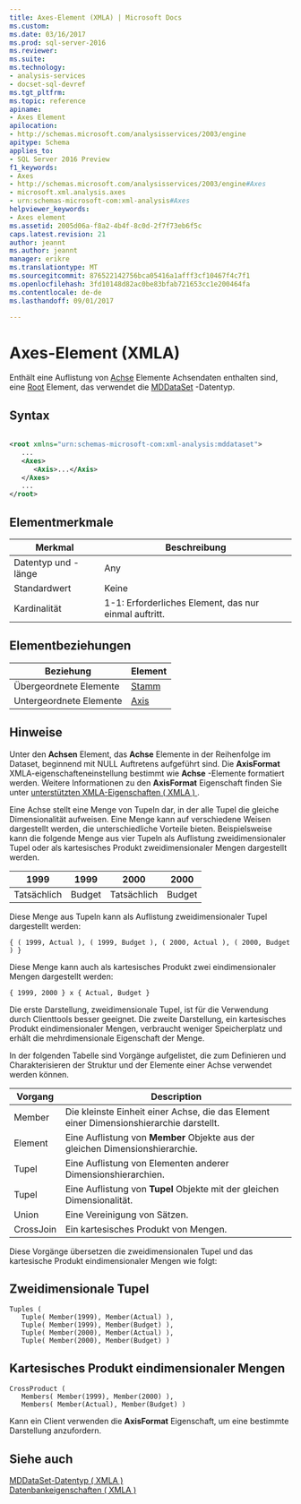 ```yaml
---
title: Axes-Element (XMLA) | Microsoft Docs
ms.custom: 
ms.date: 03/16/2017
ms.prod: sql-server-2016
ms.reviewer: 
ms.suite: 
ms.technology:
- analysis-services
- docset-sql-devref
ms.tgt_pltfrm: 
ms.topic: reference
apiname:
- Axes Element
apilocation:
- http://schemas.microsoft.com/analysisservices/2003/engine
apitype: Schema
applies_to:
- SQL Server 2016 Preview
f1_keywords:
- Axes
- http://schemas.microsoft.com/analysisservices/2003/engine#Axes
- microsoft.xml.analysis.axes
- urn:schemas-microsoft-com:xml-analysis#Axes
helpviewer_keywords:
- Axes element
ms.assetid: 2005d06a-f8a2-4b4f-8c0d-2f7f73eb6f5c
caps.latest.revision: 21
author: jeannt
ms.author: jeannt
manager: erikre
ms.translationtype: MT
ms.sourcegitcommit: 876522142756bca05416a1afff3cf10467f4c7f1
ms.openlocfilehash: 3fd10148d82ac0be83bfab721653cc1e200464fa
ms.contentlocale: de-de
ms.lasthandoff: 09/01/2017

---
```

# <a name="axes-element-xmla"></a>Axes-Element (XMLA)
  Enthält eine Auflistung von [Achse](../../../analysis-services/xmla/xml-elements-properties/axis-element-xmla.md) Elemente Achsendaten enthalten sind, eine [Root](../../../analysis-services/xmla/xml-elements-properties/root-element-xmla.md) Element, das verwendet die [MDDataSet](../../../analysis-services/xmla/xml-data-types/mddataset-data-type-xmla.md) -Datentyp.  
  
## <a name="syntax"></a>Syntax  
  
```xml  
  
<root xmlns="urn:schemas-microsoft-com:xml-analysis:mddataset">  
   ...  
   <Axes>  
      <Axis>...</Axis>  
   </Axes>  
   ...  
</root>  
```  
  
## <a name="element-characteristics"></a>Elementmerkmale  
  
|Merkmal|Beschreibung|  
|--------------------|-----------------|  
|Datentyp und -länge|Any|  
|Standardwert|Keine|  
|Kardinalität|1-1: Erforderliches Element, das nur einmal auftritt.|  
  
## <a name="element-relationships"></a>Elementbeziehungen  
  
|Beziehung|Element|  
|------------------|-------------|  
|Übergeordnete Elemente|[Stamm](../../../analysis-services/xmla/xml-elements-properties/root-element-xmla.md)|  
|Untergeordnete Elemente|[Axis](../../../analysis-services/xmla/xml-elements-properties/axis-element-xmla.md)|  
  
## <a name="remarks"></a>Hinweise  
 Unter den **Achsen** Element, das **Achse** Elemente in der Reihenfolge im Dataset, beginnend mit NULL Auftretens aufgeführt sind. Die **AxisFormat** XMLA-eigenschafteneinstellung bestimmt wie **Achse** -Elemente formatiert werden. Weitere Informationen zu den **AxisFormat** Eigenschaft finden Sie unter [unterstützten XMLA-Eigenschaften &#40; XMLA &#41; ](../../../analysis-services/xmla/xml-elements-properties/propertylist-element-supported-xmla-properties.md).  
  
 Eine Achse stellt eine Menge von Tupeln dar, in der alle Tupel die gleiche Dimensionalität aufweisen. Eine Menge kann auf verschiedene Weisen dargestellt werden, die unterschiedliche Vorteile bieten. Beispielsweise kann die folgende Menge aus vier Tupeln als Auflistung zweidimensionaler Tupel oder als kartesisches Produkt zweidimensionaler Mengen dargestellt werden.  
  
|1999|1999|2000|2000|  
|----------|----------|----------|----------|  
|Tatsächlich|Budget|Tatsächlich|Budget|  
  
 Diese Menge aus Tupeln kann als Auflistung zweidimensionaler Tupel dargestellt werden:  
  
```  
{ ( 1999, Actual ), ( 1999, Budget ), ( 2000, Actual ), ( 2000, Budget ) }  
```  
  
 Diese Menge kann auch als kartesisches Produkt zwei eindimensionaler Mengen dargestellt werden:  
  
```  
{ 1999, 2000 } x { Actual, Budget }  
```  
  
 Die erste Darstellung, zweidimensionale Tupel, ist für die Verwendung durch Clienttools besser geeignet. Die zweite Darstellung, ein kartesisches Produkt eindimensionaler Mengen, verbraucht weniger Speicherplatz und erhält die mehrdimensionale Eigenschaft der Menge.  
  
 In der folgenden Tabelle sind Vorgänge aufgelistet, die zum Definieren und Charakterisieren der Struktur und der Elemente einer Achse verwendet werden können.  
  
|Vorgang|Description|  
|---------------|-----------------|  
|Member|Die kleinste Einheit einer Achse, die das Element einer Dimensionshierarchie darstellt.|  
|Element|Eine Auflistung von **Member** Objekte aus der gleichen Dimensionshierarchie.|  
|Tupel|Eine Auflistung von Elementen anderer Dimensionshierarchien.|  
|Tupel|Eine Auflistung von **Tupel** Objekte mit der gleichen Dimensionalität.|  
|Union|Eine Vereinigung von Sätzen.|  
|CrossJoin|Ein kartesisches Produkt von Mengen.|  
  
 Diese Vorgänge übersetzen die zweidimensionalen Tupel und das kartesische Produkt eindimensionaler Mengen wie folgt:  
  
## <a name="two-dimensional-tuples"></a>Zweidimensionale Tupel  
  
```  
Tuples (  
   Tuple( Member(1999), Member(Actual) ),  
   Tuple( Member(1999), Member(Budget) ),  
   Tuple( Member(2000), Member(Actual) ),  
   Tuple( Member(2000), Member(Budget) )  
```  
  
## <a name="cartesian-product-of-one-dimensional-sets"></a>Kartesisches Produkt eindimensionaler Mengen  
  
```  
CrossProduct (  
   Members( Member(1999), Member(2000) ),  
   Members( Member(Actual), Member(Budget) )  
```  
  
 Kann ein Client verwenden die **AxisFormat** Eigenschaft, um eine bestimmte Darstellung anzufordern.  
  
## <a name="see-also"></a>Siehe auch  
 [MDDataSet-Datentyp &#40; XMLA &#41;](../../../analysis-services/xmla/xml-data-types/mddataset-data-type-xmla.md)   
 [Datenbankeigenschaften &#40; XMLA &#41;](../../../analysis-services/xmla/xml-elements-properties/xml-elements-properties.md)  
  
  
